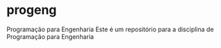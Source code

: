 # progeng
Programação para Engenharia 
Este é um repositório para a disciplina de Programação para Engenharia
